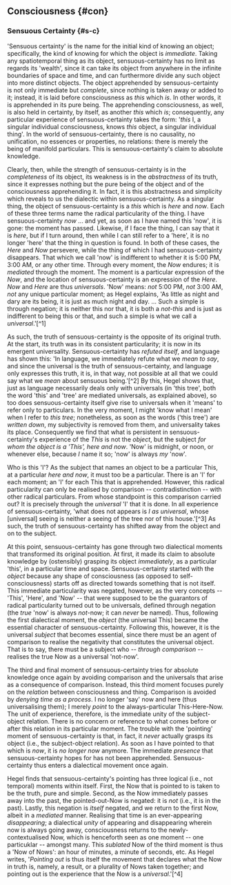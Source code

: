 ## Consciousness {#con}

### Sensuous Certainty {#s-c}

'Sensuous certainty' is the name for the initial kind of knowing an object;
specifically, the kind of knowing for which the object is *immediate*. Taking
any spatiotemporal thing as its object, sensuous-certainty has no limit as
regards its 'wealth', since it can take its object from anywhere in the infinite
boundaries of space and time, and can furthermore divide any such object into
more distinct objects. The object apprehended by sensuous-certainty is not only
immediate but *complete*, since nothing is taken away or added to it; instead,
it is laid before consciousness as *this* which *is*. In other words, it is
apprehended in its pure being. The apprehending consciousness, as well, is also
held in certainty, by itself, as another *this* which *is*; consequently, any
particular experience of sensuous-certainty takes the form: '*this* I, a
singular individual consciousness, knows *this* object, a singular individual
thing'. In the world of sensuous-certainty, there is no causality, no
unification, no essences or properties, no relations: there is merely the being
of manifold particulars. This is sensuous-certainty's claim to absolute
knowledge.

Clearly, then, while the strength of sensuous-certainty is in the *completeness*
of its object, its weakness is in the *abstractness* of its truth, since it
expresses nothing but the pure being of the object and of the consciousness
apprehending it. In fact, it is this abstractness and simplicity which reveals
to us the dialectic within sensuous-certainty. As a singular thing, the object
of sensuous-certainty is a *this* which is *here* and *now*. Each of these three
terms name the radical particularity of the thing. I have sensuous-certainty
*now* ... and yet, as soon as I have named this 'now', it is gone: the moment
has passed.  Likewise, if I face the thing, I can say that it is *here*, but if
I turn around, then while I can still refer to a 'here', it is no longer 'here'
that the thing in question is found. In both of these cases, the *Here* and
*Now* persevere, while the thing of which I had sensuous-certainty disappears.
That which we call 'now' is indifferent to whether it is 5:00 PM, 3:00 AM, or
any other time. Through every moment, the *Now* endures; it is *mediated*
through the moment. The moment is a particular expression of the *Now*, and the
location of sensuous-certainty is an expression of the *Here*. *Now* and *Here*
are thus *universals*. 'Now' means: *not* 5:00 PM, *not* 3:00 AM, *not* any
unique particular moment; as Hegel explains, 'As little as night and dary are
its being, it is just as much night and day. ... Such a simple is through
negation; it is neither this nor that, it is both a *not-this* and is just as
indifferent to being this or that, and such a simple is what we call a
*universal*.'[^1]

As such, the truth of sensuous-certainty is the opposite of its original truth.
At the start, its truth was in its consistent particularity; it is now in its
emergent universality. Sensuous-certainty has *refuted itself*, and language has
shown this: 'In language, we immediately refute what we *mean to say*, and since
the universal is the truth of sensuous-certainty, and language only expresses
this truth, it is, in that way, not possible at all that we could say what we
*mean* about sensuous being.'[^2] By this, Hegel shows that, just as language
necessarily deals only with universals (in 'this tree', both the word 'this' and
'tree' are mediated universals, as explained above), so too does
sensuous-certainty itself give rise to universals when it 'means' to refer only
to particulars. In the very moment, I might 'know what I mean' when I refer to
*this tree*; nonetheless, as soon as the words ('this tree') are *written down*,
my subjectivity is removed from them, and universality takes its place.
Consequently we find that what is persistent in sensuous-certainty's experience
of the *This* is not the *object*, but the subject *for whom the object is a
'This', here and now*. 'Now' is midnight, or noon, or whenever else, because *I*
name it so; 'now' is always *my* 'now'.

Who is this 'I'? As the subject that names an object to be a particular This, at
a particular *here and now*, it must too be a particular. There is an 'I' for
each moment; an 'I' for each This that is apprehended. However, this radical
particularity can only be realised by comparison -- contradistinction -- with
other radical particulars. From whose standpoint is this comparison carried out?
It is precisely through the *universal* 'I' that it is done. In all experience
of sensuous-certainty, 'what does not appears is *I as universal*, whose
[universal] seeing is neither a seeing of the tree nor of this house.'[^3] As
such, the truth of sensuous-certainty has shifted away from the object and on to
the subject.

At this point, sensuous-certainty has gone through two dialectical moments that
transformed its original position. At first, it made its claim to absolute
knowledge by (ostensibly) grasping its object *immediately*, as a particular
'this', in a particular time and space. Sensuous-certainty started with the
*object* because any shape of consciousness (as opposed to self-consciousness)
starts off as directed towards something that is not itself. This immediate
particularity was negated, however, as the very concepts -- 'This', 'Here', and
'Now' -- that were supposed to be the guarantors of radical particularity turned
out to be universals, defined through negation (the *true* 'now' is always
*not*-now; it can *never* be named). Thus, following the first dialectical
moment, the *object* (the universal This) became the essential character of
sensuous-certainty. Following this, however, it is the universal *subject* that
becomes essential, since there must be an agent of comparison to realise the
negativity that constitutes the universal object. That is to say, there must be
a subject who -- *through comparison* -- realises the true Now as a universal
'not-now'.

The third and final moment of sensuous-certainty tries for absolute knowledge
once again by avoiding  comparison and the universals that arise as a
consequence of comparison. Instead, this third moment focuses purely on the
*relation* between consciousness and thing. Comparison is avoided by *denying
time as a process*. I no longer 'say' now and here (thus universalising them); I
merely *point* to the always-particular This-Here-Now. The unit of experience,
therefore, is the immediate unity of the subject-object relation. There is no
concern or reference to what comes before or after this relation in its
particular moment. The trouble with the 'pointing' moment of sensuous-certainty
is that, in fact, it *never* actually grasps its object (i.e., the
subject-object relation). As soon as I have pointed to that which is *now*, it
is *no longer now* anymore. The immediate *presence* that sensuous-certainty
hopes for has not been apprehended. Sensuous-certainty thus enters a dialectical
movement once again.

Hegel finds that sensuous-certainty's pointing has three logical (i.e., not
temporal) moments within itself. First, the Now that is pointed to is taken to
be the truth, pure and simple. Second, as the Now immediately passes away into
the past, the pointed-out-Now is negated: it is *not* (i.e., it is in the past).
Lastly, this negation is *itself* negated, and we return to the first Now,
albeit in a *mediated* manner. Realising that time is an ever-appearing
*disappearing*; a dialectical *unity* of appearing and disappearing wherein now
is always going away, consciousness returns to the newly-contextualised Now,
which is henceforth seen as one moment -- one particuklar -- amongst many. This
*sublated* Now of the third moment is thus a 'Now of Nows': an hour of minutes,
a minute of seconds, etc. As Hegel writes, '*Pointing out* is thus itself the
movement that declares what the Now in truth is, namely, a result, or a
plurality of Nows taken together; and pointing out is the experience that the
Now is a *universal*.'[^4]
